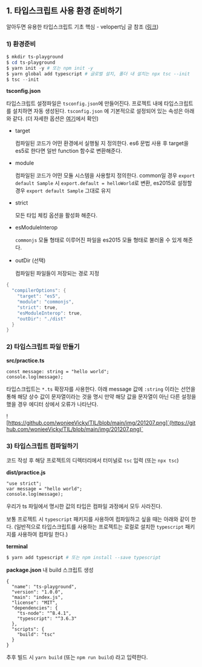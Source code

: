 ﻿## 1. 타입스크립트 사용 환경 준비하기

알아두면 유용한 타입스크립트 기초 핵심 - velopert님 글 참조 ([링크](https://velog.io/@velopert/typescript-basics))

### 1) 환경준비

```powershell
$ mkdir ts-playground
$ cd ts-playground
$ yarn init -y # 또는 npm init -y
$ yarn global add typescript # 글로벌 설치, 폴더 내 설치는 npx tsc --init
$ tsc --init
```

**tsconfig.json**

타입스크립트 설정파일은 `tsconfig.json`에 만들어진다. 프로젝트 내에 타입스크립트를 설치하면 자동 생성된다. `tsconfig.json` 에 기본적으로 설정되어 있는 속성은 아래와 같다. (더 자세한 옵션은 [여기](https://aka.ms/tsconfig.json)에서 확인)

- target

  컴파일된 코드가 어떤 환경에서 실행될 지 정의한다.
  es6 문법 사용 후 target을 es5로 한다면 일반 function 함수로 변환해준다.

- module

  컴파일된 코드가 어떤 모듈 시스템을 사용할지 정의한다.
  common일 경우 `export default Sample` 시 `export.default = helloWorld`로 변환, es2015로 설정할 경우 `export default Sample` 그대로 유지

- strict

  모든 타입 체킹 옵션을 활성화 해준다.

- esModuleInterop

  `commonjs` 모듈 형태로 이루어진 파일을 es2015 모듈 형태로 불러올 수 있게 해준다.

- outDir (선택)

  컴파일된 파일들이 저장되는 경로 지정

```powershell
{
  "compilerOptions": {
    "target": "es5",
    "module": "commonjs",
    "strict": true,
    "esModuleInterop": true,
    "outDir": "./dist"
  }
}
```

### 2) 타입스크립트 파일 만들기

**src/practice.ts**

```tsx
const message: string = "hello world";
console.log(message);
```

타입스크립트는 `*.ts` 확장자를 사용한다.
아래 message 값에 `:string` 이라는 선언을 통해 해당 상수 값이 문자열이라는 것을 명시
만약 해당 값을 문자열이 아닌 다른 설정을 했을 경우 에디터 상에서 오류가 나타난다.

![https://github.com/wonieeVicky/TIL/blob/main/img/201207.png]`(https://github.com/wonieeVicky/TIL/blob/main/img/201207.png)`

### 3) 타입스크립트 컴파일하기

코드 작성 후 해당 프로젝트의 디렉터리에서 터미널로 `tsc` 입력 (또는 `npx tsc`)

**dist/practice.js**

```tsx
"use strict";
var message = "hello world";
console.log(message);
```

우리가 ts 파일에서 명시한 값의 타입은 컴파일 과정에서 모두 사라진다.

보통 프로젝트 시 `typescript` 패키지를 사용하여 컴파일하고 싶을 때는 아래와 같이 한다.
(일반적으로 타입스크립트를 사용하는 프로젝트는 로컬로 설치한 `typescript` 패키지를 사용하여 컴파일 한다.)

**terminal**

```powershell
$ yarn add typescript # 또는 npm install --save typescript
```

**package.json** 내 build 스크립트 생성

```tsx
{
  "name": "ts-playground",
  "version": "1.0.0",
  "main": "index.js",
  "license": "MIT",
  "dependencies": {
    "ts-node": "^8.4.1",
    "typescript": "^3.6.3"
  },
  "scripts": {
    "build": "tsc"
  }
}
```

추후 빌드 시 `yarn build` (또는 `npm run build`) 라고 입력한다.

